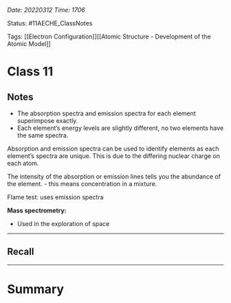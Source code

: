 *Date: 20220312 Time: 1706*


Status: #11AECHE_ClassNotes

Tags: [[Electron Configuration]][[Atomic Structure - Development of the Atomic Model]]


# Class 11


## Notes

-   The absorption spectra and emission spectra for each element superimpose exactly.
-   Each element’s energy levels are slightly different, no two elements have the same spectra.

Absorption and emission spectra can be used to identify elements as each element’s spectra are unique. This is due to the differing nuclear charge on each atom.

The intensity of the absorption or emission lines tells you the abundance of the element. - this means concentration in a mixture.

Flame test: uses emission spectra

**Mass spectrometry:**

-   Used in the exploration of space




---
## Recall








---

# Summary